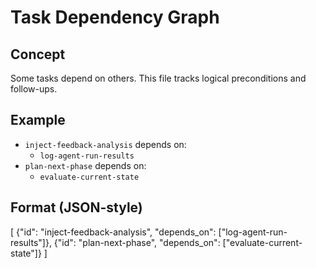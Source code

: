 # Task Dependency Graph

## Concept
Some tasks depend on others. This file tracks logical preconditions and follow-ups.

## Example
- `inject-feedback-analysis` depends on:
  - `log-agent-run-results`
- `plan-next-phase` depends on:
  - `evaluate-current-state`

## Format (JSON-style)
[
  {"id": "inject-feedback-analysis", "depends_on": ["log-agent-run-results"]},
  {"id": "plan-next-phase", "depends_on": ["evaluate-current-state"]}
]


<!-- linked feature: memory bank -->

<!-- linked feature: pipelines -->

<!-- linked feature: agents -->

<!-- linked feature: logs -->

<!-- linked feature: checklists -->

<!-- linked feature: routines -->

<!-- linked feature: identities -->

<!-- linked feature: goals -->

<!-- linked feature: specs -->

<!-- linked feature: schemas -->

<!-- linked feature: config -->

<!-- linked feature: diary -->

<!-- linked feature: evaluation -->

<!-- linked feature: feedbacks -->

<!-- linked feature: forecasts -->

<!-- linked feature: governance -->

<!-- linked feature: intents -->

<!-- linked feature: plans -->

<!-- linked feature: simulations -->

<!-- linked feature: tests -->

<!-- linked feature: tooling -->

<!-- linked feature: routing metadata -->